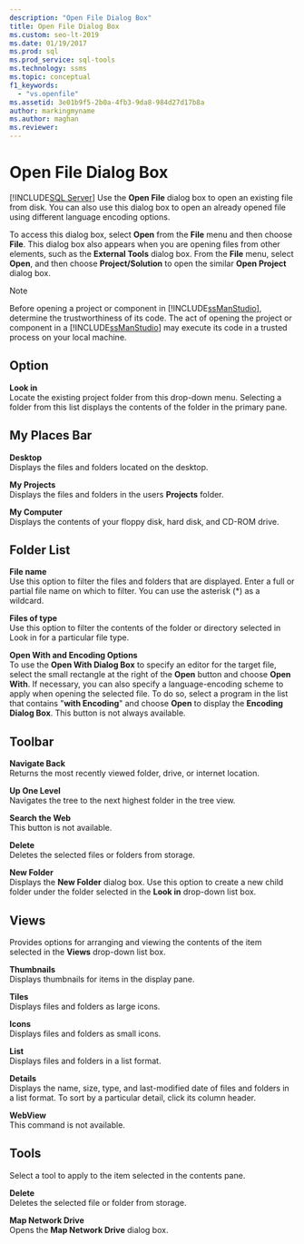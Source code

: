 ```yaml
---
description: "Open File Dialog Box"
title: Open File Dialog Box
ms.custom: seo-lt-2019
ms.date: 01/19/2017
ms.prod: sql
ms.prod_service: sql-tools
ms.technology: ssms
ms.topic: conceptual
f1_keywords: 
  - "vs.openfile"
ms.assetid: 3e01b9f5-2b0a-4fb3-9da8-984d27d17b8a
author: markingmyname
ms.author: maghan
ms.reviewer: 
---
```

# Open File Dialog Box
[!INCLUDE[SQL Server](../../includes/applies-to-version/sqlserver.md)]
Use the **Open File** dialog box to open an existing file from disk. You can also use this dialog box to open an already opened file using different language encoding options.  
  
To access this dialog box, select **Open** from the **File** menu and then choose **File**. This dialog box also appears when you are opening files from other elements, such as the **External Tools** dialog box. From the **File** menu, select **Open**, and then choose **Project/Solution** to open the similar **Open Project** dialog box.  
  
> [!NOTE]  
> Before opening a project or component in [!INCLUDE[ssManStudio](../../includes/ssmanstudio-md.md)], determine the trustworthiness of its code. The act of opening the project or component in a [!INCLUDE[ssManStudio](../../includes/ssmanstudio-md.md)] may execute its code in a trusted process on your local machine.  
  
## Option  
**Look in**  
Locate the existing project folder from this drop-down menu. Selecting a folder from this list displays the contents of the folder in the primary pane.  
  
## My Places Bar  
**Desktop**  
Displays the files and folders located on the desktop.  
  
**My Projects**  
Displays the files and folders in the users **Projects** folder.  
  
**My Computer**  
Displays the contents of your floppy disk, hard disk, and CD-ROM drive.  
  
## Folder List  
**File name**  
Use this option to filter the files and folders that are displayed. Enter a full or partial file name on which to filter. You can use the asterisk (*) as a wildcard.  
  
**Files of type**  
Use this option to filter the contents of the folder or directory selected in Look in for a particular file type.  
  
**Open With and Encoding Options**  
To use the **Open With Dialog Box** to specify an editor for the target file, select the small rectangle at the right of the **Open** button and choose **Open With**. If necessary, you can also specify a language-encoding scheme to apply when opening the selected file. To do so, select a program in the list that contains "**with Encoding**" and choose **Open** to display the **Encoding Dialog Box**. This button is not always available.  
  
## Toolbar  
**Navigate Back**  
Returns the most recently viewed folder, drive, or internet location.  
  
**Up One Level**  
Navigates the tree to the next highest folder in the tree view.  
  
**Search the Web**  
This button is not available.  
  
**Delete**  
Deletes the selected files or folders from storage.  
  
**New Folder**  
Displays the **New Folder** dialog box. Use this option to create a new child folder under the folder selected in the **Look in** drop-down list box.  
  
## Views  
Provides options for arranging and viewing the contents of the item selected in the **Views** drop-down list box.  
  
**Thumbnails**  
Displays thumbnails for items in the display pane.  
  
**Tiles**  
Displays files and folders as large icons.  
  
**Icons**  
Displays files and folders as small icons.  
  
**List**  
Displays files and folders in a list format.  
  
**Details**  
Displays the name, size, type, and last-modified date of files and folders in a list format. To sort by a particular detail, click its column header.  
  
**WebView**  
This command is not available.  
  
## Tools  
Select a tool to apply to the item selected in the contents pane.  
  
**Delete**  
Deletes the selected file or folder from storage.  
  
**Map Network Drive**  
Opens the **Map Network Drive** dialog box.  

